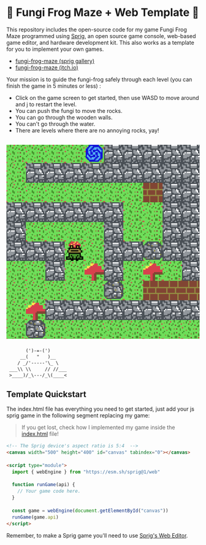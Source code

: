 # 🐸 Fungi Frog Maze + Web Template 👾

This repository includes the open-source code for my game Fungi Frog Maze programmed using [Sprig](https://github.com/hackclub/sprig/), an open source game console, web-based game editor, and hardware development kit. This also works as a template for you to implement your own games.

- [fungi-frog-maze (sprig gallery)](https://sprig.hackclub.com/gallery/fungi-frog-maze)
- [fungi-frog-maze (itch.io)](https://jzaleta.itch.io/fungi-frog-maze)

Your mission is to guide the fungi-frog safely through each level (you can finish the game in 5 minutes or less) :

- Click on the game screen to get started, then use WASD to move around and j to restart the level. 
- You can push the fungi to move the rocks.
- You can go through the wooden walls.
- You can't go through the water.
- There are levels where there are no annoying rocks, yay!

![](assets/fungi-frog-maze.png)
----------------------------------------------------------------------
           
           (')-=-(')
         __(   "   )__
        / _/'-----'\_ \
     ___\\ \\     // //___
     >____)/_\---/_\(____<     


## Template Quickstart 

The index.html file has everything you need to get started, just add your js sprig game in the following segment replacing my game:
> If you get lost, check how I implemented my game inside the [index.html](https://github.com/jzaleta/sprig-web-template/blob/main/index.html) file!

```html
<!-- The Sprig device's aspect ratio is 5:4  -->
<canvas width="500" height="400" id="canvas" tabindex="0"></canvas>

<script type="module">
  import { webEngine } from "https://esm.sh/sprig@1/web"

  function runGame(api) {
    // Your game code here.
  }

  const game = webEngine(document.getElementById("canvas"))
  runGame(game.api)
</script>
```
Remember, to make a Sprig game you'll need to use [Sprig's Web Editor](https://sprig.hackclub.com/~/new).
